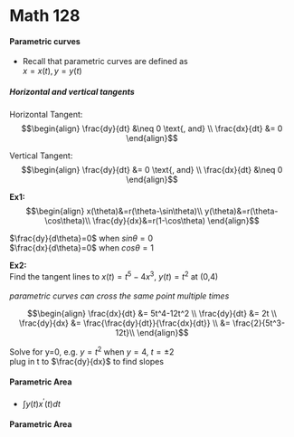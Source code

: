# Math 128

#### Parametric curves
* Recall that parametric curves are defined as  
$x=x(t), y=y(t)$


##### Horizontal and vertical tangents  
Horizontal Tangent:
$$\begin{align}
\frac{dy}{dt} &\neq 0 \text{, and} \\
\frac{dx}{dt} &= 0
\end{align}$$

Vertical Tangent:
$$\begin{align}
\frac{dy}{dt} &= 0 \text{, and} \\
\frac{dx}{dt} &\neq 0
\end{align}$$

__Ex1:__
$$\begin{align}
x(\theta)&=r(\theta-\sin\theta)\\ y(\theta)&=r(\theta-\cos\theta)\\
\frac{dy}{dx}&=r(1-\cos\theta)
\end{align}$$

$\frac{dy}{d\theta}=0$ when $sin\theta=0$  
$\frac{dx}{d\theta}=0$ when $cos\theta=1$  

__Ex2:__  
Find the tangent lines to
$x(t) = t^5-4x^3$, $y(t)=t^2$ at (0,4)
<br>
<br>
_parametric curves can cross the same point multiple times_

$$\begin{align}
\frac{dx}{dt} &= 5t^4-12t^2 \\
\frac{dy}{dt} &= 2t \\
\frac{dy}{dx} &= \frac{\frac{dy}{dt}}{\frac{dx}{dt}} \\
&= \frac{2}{5t^3-12t}\\
\end{align}$$

Solve for y=0, e.g. $y=t^2$ when $y=4$, $t=\pm 2$  
plug in t to $\frac{dy}{dx}$ to find slopes

#### Parametric Area
* $\int y(t)x^\prime(t)dt$

#### Parametric Area
